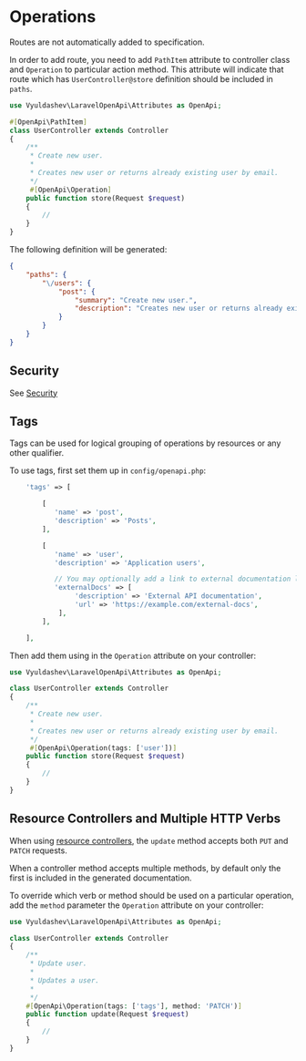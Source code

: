 # Operations

Routes are not automatically added to specification.

In order to add route, you need to add `PathItem` attribute to controller class and `Operation` to particular action method.
This attribute will indicate that route which has `UserController@store` definition should be included in `paths`.

```php
use Vyuldashev\LaravelOpenApi\Attributes as OpenApi;

#[OpenApi\PathItem]
class UserController extends Controller
{
    /**
     * Create new user.
     *
     * Creates new user or returns already existing user by email.
     */
     #[OpenApi\Operation]
    public function store(Request $request)
    {
        //
    }
}
```

The following definition will be generated:

```json
{
    "paths": {
        "\/users": {
            "post": {
                "summary": "Create new user.",
                "description": "Creates new user or returns already existing user by email."
            }
        }
    }
}
```

## Security

See [Security](../security.md#operation-level-example)

## Tags

Tags can be used for logical grouping of operations by resources or any other qualifier.

To use tags, first set them up in `config/openapi.php`:

```php
    'tags' => [

        [
           'name' => 'post',
           'description' => 'Posts',
        ],

        [
           'name' => 'user',
           'description' => 'Application users',

           // You may optionally add a link to external documentation like so:
           'externalDocs' => [
                'description' => 'External API documentation',
                'url' => 'https://example.com/external-docs',
            ],
        ],

    ],
```

Then add them using in the `Operation` attribute on your controller:

```php
use Vyuldashev\LaravelOpenApi\Attributes as OpenApi;

class UserController extends Controller
{
    /**
     * Create new user.
     *
     * Creates new user or returns already existing user by email.
     */
     #[OpenApi\Operation(tags: ['user'])]
    public function store(Request $request)
    {
        //
    }
}
```

## Resource Controllers and Multiple HTTP Verbs

When using [resource controllers](https://laravel.com/docs/master/controllers#resource-controllers), the `update` method accepts both `PUT` and `PATCH` requests.

When a controller method accepts multiple methods, by default only the first is included in the generated documentation.

To override which verb or method should be used on a particular operation, add the `method` parameter the `Operation` attribute on your controller:

```php
use Vyuldashev\LaravelOpenApi\Attributes as OpenApi;

class UserController extends Controller
{
    /**
     * Update user.
     *
     * Updates a user.
     *
     */
    #[OpenApi\Operation(tags: ['tags'], method: 'PATCH')]
    public function update(Request $request)
    {
        //
    }
}
```

